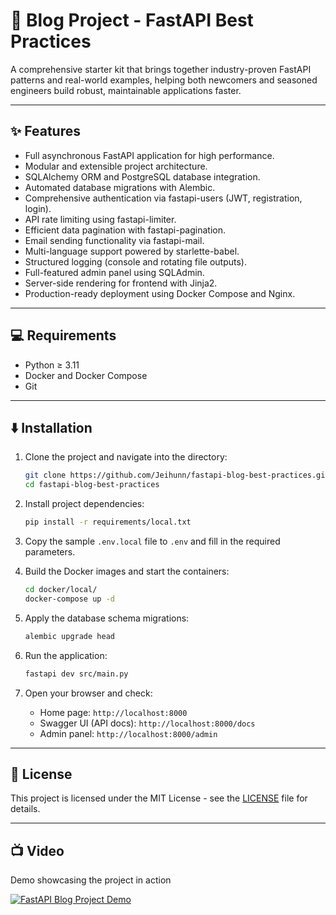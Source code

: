 # 🚀 Blog Project - FastAPI Best Practices

A comprehensive starter kit that brings together industry-proven FastAPI patterns and real-world examples, helping both newcomers and seasoned engineers build robust, maintainable applications faster.

---

## ✨ Features

- Full asynchronous FastAPI application for high performance.
- Modular and extensible project architecture.
- SQLAlchemy ORM and PostgreSQL database integration.
- Automated database migrations with Alembic.
- Comprehensive authentication via fastapi-users (JWT, registration, login).
- API rate limiting using fastapi-limiter.
- Efficient data pagination with fastapi-pagination.
- Email sending functionality via fastapi-mail.
- Multi-language support powered by starlette-babel.
- Structured logging (console and rotating file outputs).
- Full-featured admin panel using SQLAdmin.
- Server-side rendering for frontend with Jinja2.
- Production-ready deployment using Docker Compose and Nginx.

---

## 💻 Requirements

- Python ≥ 3.11
- Docker and Docker Compose
- Git

---

## ⬇️ Installation

1. Clone the project and navigate into the directory:

   ```bash
   git clone https://github.com/Jeihunn/fastapi-blog-best-practices.git
   cd fastapi-blog-best-practices
   ```

2. Install project dependencies:

   ```bash
   pip install -r requirements/local.txt
   ```

3. Copy the sample `.env.local` file to `.env` and fill in the required parameters.

4. Build the Docker images and start the containers:

   ```bash
   cd docker/local/
   docker-compose up -d
   ```

5. Apply the database schema migrations:

   ```bash
   alembic upgrade head
   ```

6. Run the application:

   ```bash
   fastapi dev src/main.py
   ```

7. Open your browser and check:
   - Home page: `http://localhost:8000`
   - Swagger UI (API docs): `http://localhost:8000/docs`
   - Admin panel: `http://localhost:8000/admin`

---

## 📄 License

This project is licensed under the MIT License - see the [LICENSE](LICENSE) file for details.

---

## 📺 Video

Demo showcasing the project in action

[![FastAPI Blog Project Demo](https://img.youtube.com/vi/EQT_BD4pDls/maxresdefault.jpg)](https://www.youtube.com/watch?v=EQT_BD4pDls)
